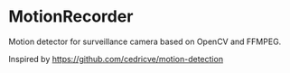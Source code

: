 # MotionRecorder
Motion detector for surveillance camera based on OpenCV and FFMPEG.

Inspired by https://github.com/cedricve/motion-detection
